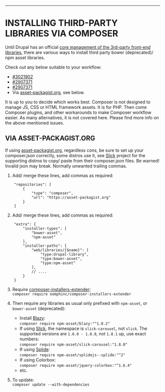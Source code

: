 
***
# <a name="composer"></a>INSTALLING THIRD-PARTY LIBRARIES VIA COMPOSER

Until Drupal has an official [core management of the 3rd-party front-end libraries](https://www.drupal.org/project/drupal/issues/2873160), there are various ways to
install third party bower (deprecated)/ npm asset libraries.

Check out any below suitable to your workflow:  

  + [#3021902](https://www.drupal.org/project/blazy/issues/3021902)
  + [#2907371](https://www.drupal.org/project/slick/issues/2907371)
  + [#2907371](https://www.drupal.org/project/slick/issues/2907371#comment-12882235)  
  + Via [asset-packagist.org](https://asset-packagist.org/), see below.

It is up to you to decide which works best. Composer is not designed to
manage JS, CSS or HTML framework assets. It is for PHP. Then come Composer
plugins, and other workarounds to make Composer workflow easier. As many
alternatives, it is not covered here. Please find more info on the
above-mentioned issues.

## VIA ASSET-PACKAGIST.ORG
If using [asset-packagist.org](https://asset-packagist.org/), regardless cons,
be sure to set up your composer.json correctly, some distros use it, see
[Slick](https://drupal.org/project/slick) project for the supporting distros to
copy/ paste from their composer.json files. Be warned! Invalid json may break.
Normally unwanted trailing commas.

1. Add/ merge these lines, add commas as required:  
````
    "repositories": [
        {
            "type": "composer",
            "url": "https://asset-packagist.org"
        }
    ]
````

2. Add/ merge these lines, add commas as required:  
````
    "extra": {
        "installer-types": [
            "bower-asset",
            "npm-asset"
        ],
        "installer-paths": {
            "web/libraries/{$name}": [
                "type:drupal-library",
                "type:bower-asset",
                "type:npm-asset"
            ],
            // ....
        }
    }
````

3. Require [composer-installers-extender](https://github.com/oomphinc/composer-installers-extender):  
  `composer require oomphinc/composer-installers-extender`

4. Then require any libraries as usual only prefixed with `npm-asset`, or
   `bower-asset` (deprecated):  
   + Install [Blazy](https://www.drupal.org/project/blazy):  
   `composer require npm-asset/blazy:"^1.8.2"`
   + If using [Slick](https://www.drupal.org/project/slick), the namespace is
   `slick-carousel`, not `slick`. The supported versions are `1.6.0 - 1.8.0`,
   not `1.8.1` up, use exact numbers:  
   `composer require npm-asset/slick-carousel:"1.8.0"`
   + If using [Splide](https://www.drupal.org/project/splide):  
   `composer require npm-asset/splidejs--splide:"^2"`
   + If using Colorbox:  
   `composer require npm-asset/jquery-colorbox:"^1.6.4"`
   + etc.

5. To update:  
   `composer update --with-dependencies`
